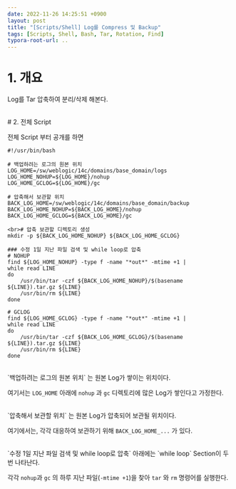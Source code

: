 ```yaml
---
date: 2022-11-26 14:25:51 +0900
layout: post
title: "[Scripts/Shell] Log를 Compress 및 Backup"
tags: [Scripts, Shell, Bash, Tar, Rotation, Find]
typora-root-url: ..
---
```


# 1. 개요

Log를 Tar 압축하여 분리/삭제 해본다.

<br>
# 2. 전체 Script

전체 Script 부터 공개를 하면

```shell
#!/usr/bin/bash

# 백업하려는 로그의 원본 위치
LOG_HOME=/sw/weblogic/14c/domains/base_domain/logs
LOG_HOME_NOHUP=${LOG_HOME}/nohup
LOG_HOME_GCLOG=${LOG_HOME}/gc

# 압축해서 보관할 위치
BACK_LOG_HOME=/sw/weblogic/14c/domains/base_domain/backup
BACK_LOG_HOME_NOHUP=${BACK_LOG_HOME}/nohup
BACK_LOG_HOME_GCLOG=${BACK_LOG_HOME}/gc

<br># 압축 보관할 디렉토리 생성
mkdir -p ${BACK_LOG_HOME_NOHUP} ${BACK_LOG_HOME_GCLOG}

### 수정 1일 지난 파일 검색 및 while loop로 압축
# NOHUP
find ${LOG_HOME_NOHUP} -type f -name "*out*" -mtime +1 |
while read LINE
do
	/usr/bin/tar -czf ${BACK_LOG_HOME_NOHUP}/$(basename ${LINE}).tar.gz ${LINE}
	/usr/bin/rm ${LINE}
done

# GCLOG
find ${LOG_HOME_GCLOG} -type f -name "*out*" -mtime +1 |
while read LINE
do
	/usr/bin/tar -czf ${BACK_LOG_HOME_GCLOG}/$(basename ${LINE}).tar.gz ${LINE}
	/usr/bin/rm ${LINE}
done
```

<br>
`백업하려는 로그의 원본 위치` 는 원본 Log가 쌓이는 위치이다.

여기서는 `LOG_HOME` 아래에 `nohup` 과 `gc` 디렉토리에 많은 Log가 쌓인다고 가정한다.

<br>
`압축해서 보관할 위치` 는 원본 Log가 압축되어 보관될 위치이다.

여기에서는, 각각 대응하여 보관하기 위해 `BACK_LOG_HOME_...` 가 있다.

<br>
`수정 1일 지난 파일 검색 및 while loop로 압축` 아래에는 `while loop` Section이 두번 나타난다.

각각 `nohup`과 `gc` 의 하루 지난 파일(`-mtime +1`)을 찾아 `tar` 와 `rm` 명령어를 실행한다.

<br>
